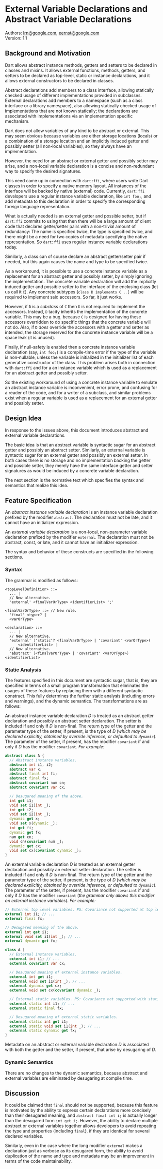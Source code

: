 # External Variable Declarations and Abstract Variable Declarations

Authors: lrn@google.com, eernst@google.com<br>
Version: 1.1

## Background and Motivation

Dart allows abstract instance methods, getters and setters to be declared
in classes and mixins. It allows external functions, methods, getters, and
setters to be declared as top-level, static or instance declarations, and
it allows external constructors to be declared in classes.

Abstract declarations add members to a class interface, allowing statically
checked usage of different implementations provided in subclasses.
External declarations add members to a namespace (such as a class interface
or a library namespace), also allowing statically checked usage of
implementations that are not known statically; the declarations are
associated with implementations via an implementation specific mechanism.

Dart does not allow variables of any kind to be abstract or external. This
may seem obvious because variables are either storage locations (locals) or
a combination of a storage location and an implicitly induced getter and
possibly setter (all non-local variables), so they always have an
implementation.

However, the need for an abstract or external getter and possibly setter
may arise, and a non-local variable declaration is a concise and
non-redundant way to specify the desired signatures.

This need came up in connection with `dart:ffi`, where users write Dart
classes in order to specify a native memory layout. All instances of the
interface will be backed by native (external) code. Currently, `dart:ffi`
developers use a regular instance variable declaration, like `int foo;`,
and add metadata to this declaration in order to specify the corresponding
foreign language representation.

What is actually needed is an external getter and possible setter, but if
`dart:ffi` commits to using that then there will be a large amount of
client code that declares getter/setter pairs with a non-trivial amount of
redundancy: The name is specified twice, the type is specified twice, and
there might be a need for two copies of metadata specifying the native
representation. So `dart:ffi` uses regular instance variable declarations
today.

Similarly, a class can of course declare an abstract getter/setter pair if
needed, but this again causes the name and type to be specified twice.

As a workaround, it is possible to use a concrete instance variable as a
replacement for an abstract getter and possibly setter, by simply ignoring
the implementation. The concrete variable declaration will add the
implicitly induced getter and possible setter to the interface of the
enclosing class (let us call it `C`). Any concrete subtypes (`class D
implements C ..`) will be required to implement said accessors. So far, it
just works.

However, if `D` is a _subclass_ of `C` then `D` is not required to
implement the accessors. Instead, `D` tacity inherits the implementation of
the concrete variable. This may be a bug, because `C` is designed for having
these accessors overridden to do specific things that the concrete variable
will not do. Also, if `D` _does_ override the accessors with a getter and
setter as intended, the storage reserved for the concrete instance variable
will be a space leak (it is unused).

Finally, if null-safety is enabled then a concrete instance variable
declaration (say, `int foo;`) is a compile-time error if the type of the
variable is non-nullable, unless the variable is initialized in the
initializer list of each generative constructor of the class. This problem
arises both in connection with `dart:ffi` and for a an instance variable
which is used as a replacement for an abstract getter and possibly setter.

So the existing workaround of using a concrete instance variable to emulate
an abstract instance variable is inconvenient, error prone, and confusing
for a reader of the code, and for a writer of a subclass, and similar
problems exist when a regular variable is used as a replacement for an
external getter and possibly setter.


## Design Idea

In response to the issues above, this document introduces abstract and
external variable declarations.

The basic idea is that an abstract variable is syntactic sugar for an
abstract getter and possibly an abstract setter. Similarly, an external
variable is syntactic sugar for an external getter and possibly an external
setter. In both cases there is no storage and no implementation backing
the getter and possible setter, they merely have the same interface getter
and setter signatures as would be induced by a concrete variable
declaration.

The next section is the normative text which specifies the syntax and
semantics that realize this idea.


## Feature Specification

An _abstract instance variable declaration_ is an instance variable
declaration prefixed by the modifier `abstract`. The declaration must not
be late, and it cannot have an initializer expression.

An _external variable declaration_ is a non-local, non-parameter variable
declaration prefixed by the modifier `external`. The declaration must not
be abstract, const, or late, and it cannot have an initializer expression.

The syntax and behavior of these constructs are specified in the following
sections.


### Syntax

The grammar is modified as follows:

```
<topLevelDefinition> ::=
  ... |
  // New alternative.
  'external' <finalVarOrType> <identifierList> ';'

<finalVarOrType> ::= // New rule.
  'final' <type>? |
  <varOrType>

<declaration> ::=
  ... |
  // New alternative.
  'external' ('static'? <finalVarOrType> | 'covariant' <varOrType>)
      <identifierList> |
  // New alternative.
  'abstract' (<finalVarOrType> | 'covariant' <varOrType>) <identifierList>
```


### Static Analysis

The features specified in this document are syntactic sugar, that is, they
are specified in terms of a small program transformation that eliminates
the usages of these features by replacing them with a different syntactic
construct. This fully determines the further static analysis (including
errors and warnings), and the dynamic semantics. The transformations are as
follows:

An abstract instance variable declaration _D_ is treated as an abstract
getter declaration and possibly an abstract setter declaration. The setter
is included if and only if _D_ is non-final. The return type of the getter
and the parameter type of the setter, if present, is the type of _D_
(*which may be declared explicitly, obtained by override inference, or
defaulted to `dynamic`*). The parameter of the setter, if present, has the
modifier `covariant` if and only if _D_ has the modifier `covariant`. _For
example:_

```dart
abstract class A {
  // Abstract instance variables.
  abstract int i1, i2;
  abstract var x;
  abstract final int fi;
  abstract final fx;
  abstract covariant num cn;
  abstract covariant var cx;

  // Desugared meaning of the above.
  int get i1;
  void set i1(int _);
  int get i2;
  void set i2(int _);
  dynamic get x;
  void set x(dynamic _);
  int get fi;
  dynamic get fx;
  num get cn;
  void cn(covariant num _);
  dynamic get cx;
  void set cx(covariant dynamic _);
}
```

An external variable declaration _D_ is treated as an external getter
declaration and possibly an external setter declaration. The setter is
included if and only if _D_ is non-final. The return type of the getter and
the parameter type of the setter, if present, is the type of _D_ (*which
may be declared explicitly, obtained by override inference, or defaulted to
`dynamic`*). The parameter of the setter, if present, has the modifier
`covariant` if and only if _D_ has the modifier `covariant` (*the grammar
only allows this modifier on external instance variables*). _For example:_

```dart
// External top level variables. PS: Covariance not supported at top level.
external int i1; // ...
external final fx;

// Desugared meaning of the above.
external int get i1;
external void set i1(int _); // ...
external dynamic get fx;

class A {
  // External instance variables.
  external int i1; // ...
  external covariant var cx;

  // Desugared meaning of external instance variables.
  external int get i1;
  external void set i1(int _); // ...
  external dynamic get cx;
  external void set cx(covariant dynamic _);

  // External static variables. PS: Covariance not supported with static.
  external static int i1; // ...
  external static final fx;

  // Desugared meaning of external static variables.
  external static int get i1;
  external static void set i1(int _); // ...
  external static dynamic get fx;
}
```

Metadata on an abstract or external variable declaration _D_ is associated
with both the getter and the setter, if present, that arise by desugaring
of _D_.


### Dynamic Semantics

There are no changes to the dynamic semantics, because abstract and
external variables are eliminated by desugaring at compile time.


## Discussion

It could be claimed that `final` should not be supported, because this
feature is motivated by the ability to express certain declarations more
concisely than their desugared meaning, and `abstract final int i;` is
actually longer than the desugared form `int get i;`. However, the ability
to declare multiple abstract or external variables together allows
developers to avoid repeating the type and properties (including `final`),
if they are identical for several declared variables.

Similarly, even in the case where the long modifier `external` makes a
declaration just as verbose as its desugared form, the ability to avoid
duplication of the name and type and metadata may be an improvement in
terms of the code maintainability.
